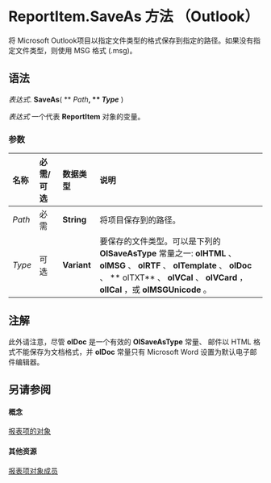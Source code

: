 
# ReportItem.SaveAs 方法 （Outlook）

将 Microsoft Outlook项目以指定文件类型的格式保存到指定的路径。如果没有指定文件类型，则使用 MSG 格式 (.msg)。


## 语法

 _表达式_. **SaveAs**( ** _Path_**, ** _Type_** )

 _表达式_ 一个代表 **ReportItem** 对象的变量。


### 参数



|**名称**|**必需/可选**|**数据类型**|**说明**|
|:-----|:-----|:-----|:-----|
| _Path_|必需|**String**|将项目保存到的路径。|
| _Type_|可选|**Variant**|要保存的文件类型。可以是下列的 **OlSaveAsType** 常量之一: **olHTML** 、 **olMSG** 、 **olRTF** 、 **olTemplate** 、 **olDoc** 、 ** olTXT** 、 **olVCal** 、 **olVCard** ， **olICal** ，或 **olMSGUnicode** 。|

## 注解

此外请注意，尽管 **olDoc** 是一个有效的 **OlSaveAsType** 常量、 邮件以 HTML 格式不能保存为文档格式，并 **olDoc** 常量只有 Microsoft Word 设置为默认电子邮件编辑器。


## 另请参阅


#### 概念


[报表项的对象](16ebe336-72e0-42f6-99d3-edecc3ea284d.md)
#### 其他资源


[报表项对象成员](5a5662dd-e969-bbd5-129b-44609ba1cf9f.md)